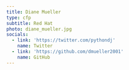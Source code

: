 ```yaml
---
title: Diane Mueller
type: cfp
subtitle: Red Hat
photo: diane_mueller.jpg
socials:
  - link: 'https://twitter.com/pythondj'
    name: Twitter
  - link: 'https://github.com/dmueller2001'
    name: GitHub
---
```

